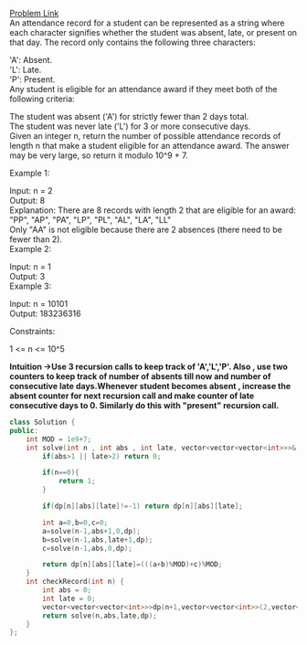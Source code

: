 [Problem Link](https://leetcode.com/problems/student-attendance-record-ii/description/?envType=daily-question&envId=2024-05-26)<br>
An attendance record for a student can be represented as a string where each character signifies whether the student was absent, late, or present on that day. The record only contains the following three characters:<br>

'A': Absent.<br>
'L': Late.<br>
'P': Present.<br>
Any student is eligible for an attendance award if they meet both of the following criteria:<br>

The student was absent ('A') for strictly fewer than 2 days total.<br>
The student was never late ('L') for 3 or more consecutive days.<br>
Given an integer n, return the number of possible attendance records of length n that make a student eligible for an attendance award. The answer may be very large, so return it modulo 10^9 + 7.<br>

 

Example 1:<br>

Input: n = 2<br>
Output: 8<br>
Explanation: There are 8 records with length 2 that are eligible for an award:<br>
"PP", "AP", "PA", "LP", "PL", "AL", "LA", "LL"<br>
Only "AA" is not eligible because there are 2 absences (there need to be fewer than 2).<br>
Example 2:<br>

Input: n = 1<br>
Output: 3<br>
Example 3:<br>

Input: n = 10101<br>
Output: 183236316<br>
 

Constraints:<br>

1 <= n <= 10^5<br>

__Intuition ->Use 3 recursion calls to keep track of 'A','L','P'. Also , use two counters to keep track of number of absents till now and number of consecutive late days.Whenever student becomes absent , increase the absent counter for next recursion call and make counter of late consecutive days to 0. Similarly do this with "present" recursion call.__

```C++
class Solution {
public:
    int MOD = 1e9+7;
    int solve(int n , int abs , int late, vector<vector<vector<int>>>& dp){
        if(abs>1 || late>2) return 0;

        if(n==0){
            return 1;
        }

        if(dp[n][abs][late]!=-1) return dp[n][abs][late];

        int a=0,b=0,c=0;
        a=solve(n-1,abs+1,0,dp);
        b=solve(n-1,abs,late+1,dp);
        c=solve(n-1,abs,0,dp);

        return dp[n][abs][late]=(((a+b)%MOD)+c)%MOD;
    }
    int checkRecord(int n) {
        int abs = 0;
        int late = 0;
        vector<vector<vector<int>>>dp(n+1,vector<vector<int>>(2,vector<int>(3,-1)));
        return solve(n,abs,late,dp);
    }
};
```
